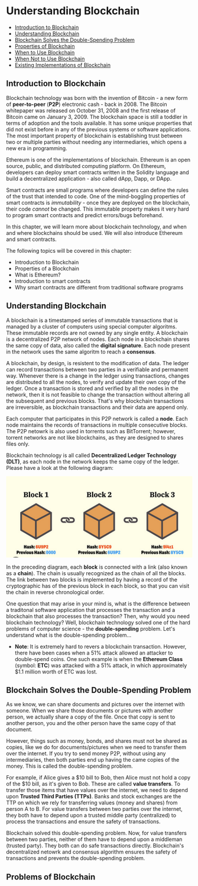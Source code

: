 # Understanding Blockchain

- [Introduction to Blockchain](#introduction-to-blockchain)
- [Understanding Blockchain](#understanding-blockchain-1)
- [Blockchain Solves the Double-Spending Problem](#blockchain-solves-the-double-spending-problem)
- [Properties of Blockchain](#problems-of-blockchain)
- [When to Use Blockchain]()
- [When Not to Use Blockchain]()
- [Existing Implementations of Blockchain]()

## Introduction to Blockchain

Blockchain technology was born with the invention of Bitcoin - a new form of **peer-to-peer** (**P2P**) electronic cash - back in 2008. The Bitcoin whitepaper was released on October 31, 2008 and the first release of Bitcoin came on January 3, 2009. The blockchain space is still a toddler in terms of adoption and the tools available. It has some unique properties that did not exist before in any of the previous systems or software applications. The most important property of blockchain is establishing trust between two or multiple parties without needing any intermediaries, which opens a new era in programming.

Ethereum is one of the implementations of blockchain. Ethereum is an open source, public, and distributed computing platform. On Ethereum, developers can deploy smart contracts written in the Solidity language and build a decentralized application - also called dApp, Dapp, or DApp.

Smart contracts are small programs where developers can define the rules of the trust that intended to code. One of the mind-boggling properties of smart contracts is _immutability_ - once they are deployed on the blockchain, their code _cannot_ be changed. This immutable property makes it very hard to program smart contracts and predict errors/bugs beforehand.

In this chapter, we will learn more about blockchain technology, and when and where blockchains should be used. We will also introduce Ethereum and smart contracts.

The following topics will be covered in this chapter:
- Introduction to Blockchain
- Properties of a Blockchain
- What is Ethereum?
- Introduction to smart contracts
- Why smart contracts are different from traditional software programs

## Understanding Blockchain

A blockchain is a timestamped series of immutable transactions that is managed by a cluster of computers using special computer algoritms. These immutable records are not owned by any single entity. A blockchain is a decentralized P2P network of nodes. Each node in a blockchain shares the same copy of data, also called the **digital signature**. Each node present in the network uses the same algoritm to reach a **consensus**.

A blockchain, by design, is resistent to the modification of data. The ledger can record transactions between two parties in a verifiable and permanent way. Whenever there is a change in the ledger using transactions, changes are distributed to all the nodes, to verify and update their own copy of the ledger. Once a transaction is stored and verified by all the nodes in the network, then it is not feasible to change the transaction without altering all the subsequent and previous blocks. That's why blockchain transactions are irreversible, as blockchain transactions and their data are append only.

Each computer that participates in this P2P network is called a **node**. Each node maintains the records of transactions in multiple consecutive blocks. The P2P netowrk is also used in torrents such as BitTorrent; however, torrent networks are not like blockchains, as they are designed to shares files only.

Blockchain technology is all called **Decentralized Ledger Technology (DLT)**, as each node in the network keeps the same copy of the ledger. Please have a look at the following diagram:

![connected blocks](image.png)

In the preceding diagram, each **block** is connected with a link (also known as a **chain**). The chain is usually recognized as the chain of all the blocks. The link between two blocks is implemented by having a record of the cryptographic has of the previous block in each block, so that you can visit the chain in reverse chronological order.

One question that may arise in your mind is, what is the difference between a traditonal software application that processes the transaction and a blockchain that also processes the transaction? Then, why would you need blockchain technology? Well, blockchain technology solved one of the hard problems of computer science - the **double-spending** problem. Let's understand what is the double-spending problem...

- **Note**: It is extremely hard to revers a blockchain transaction. However, there have been cases when a 51% attack allowed an attacker to double-spend coins. One such example is when the **Ethereum Class** (symbol: **ETC**) was attacked with a 51% attack, in which approximately $1.1 million worth of ETC was lost.

## Blockchain Solves the Double-Spending Problem

As we know, we can share documents and pictures over the internet with someone. When we share those documents or pictures with another person, we actually share a copy of the file. Once that copy is sent to another person, you and the other person have the same copy of that document.

However, things such as money, bonds, and shares must not be shared as copies, like we do for documents/pictures when we need to transfer them over the internet. If you try to send money P2P, without using any intermediaries, then both parties end up having the came copies of the money. This is called the double-spending problem.

For example, if Alice gives a $10 bill to Bob, then Alice must not hold a copy of the $10 bill, as it's given to Bob. These are called **value transfers**. To transfer those items that have values over the internet, we need to depend upon **Trusted Third Parties (TTPs)**. Banks and stock exchanges are the TTP on which we rely for transferring values (money and shares) from person A to B. For value transfers between two parties over the internet, they both have to depend upon a trusted middle party (centralized) to process the transactions and ensure the safety of transactions.

Blockchain solved this double-spending problem. Now, for value transfers between two parties, neither of them have to depend upon a middleman (trusted party). They both can do safe transactions directly. Blockchain's decentralized netowrk and consensus algorithm ensures the safety of transactions and prevents the double-spending problem.

## Problems of Blockchain

